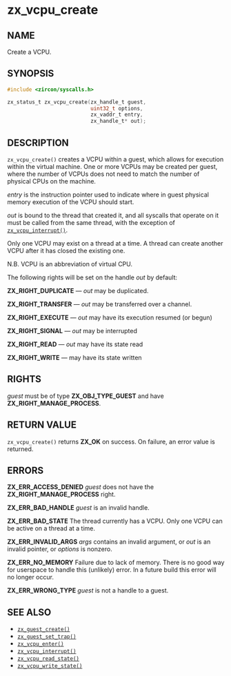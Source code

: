 # zx_vcpu_create

## NAME

<!-- Contents of this heading updated by update-docs-from-fidl, do not edit. -->

Create a VCPU.

## SYNOPSIS

<!-- Contents of this heading updated by update-docs-from-fidl, do not edit. -->

```c
#include <zircon/syscalls.h>

zx_status_t zx_vcpu_create(zx_handle_t guest,
                           uint32_t options,
                           zx_vaddr_t entry,
                           zx_handle_t* out);
```

## DESCRIPTION

`zx_vcpu_create()` creates a VCPU within a guest, which allows for execution
within the virtual machine. One or more VCPUs may be created per guest, where
the number of VCPUs does not need to match the number of physical CPUs on the
machine.

*entry* is the instruction pointer used to indicate where in guest physical
memory execution of the VCPU should start.

*out* is bound to the thread that created it, and all syscalls that operate on
it must be called from the same thread, with the exception of
[`zx_vcpu_interrupt()`].

Only one VCPU may exist on a thread at a time. A thread can create another VCPU
after it has closed the existing one.

N.B. VCPU is an abbreviation of virtual CPU.

The following rights will be set on the handle *out* by default:

**ZX_RIGHT_DUPLICATE** &mdash; *out* may be duplicated.

**ZX_RIGHT_TRANSFER** &mdash; *out* may be transferred over a channel.

**ZX_RIGHT_EXECUTE** &mdash; *out* may have its execution resumed (or begun)

**ZX_RIGHT_SIGNAL** &mdash; *out* may be interrupted

**ZX_RIGHT_READ** &mdash; *out* may have its state read

**ZX_RIGHT_WRITE** &mdash; may have its state written

## RIGHTS

<!-- Contents of this heading updated by update-docs-from-fidl, do not edit. -->

*guest* must be of type **ZX_OBJ_TYPE_GUEST** and have **ZX_RIGHT_MANAGE_PROCESS**.

## RETURN VALUE

`zx_vcpu_create()` returns **ZX_OK** on success. On failure, an error value is
returned.

## ERRORS

**ZX_ERR_ACCESS_DENIED** *guest* does not have the **ZX_RIGHT_MANAGE_PROCESS**
right.

**ZX_ERR_BAD_HANDLE** *guest* is an invalid handle.

**ZX_ERR_BAD_STATE** The thread currently has a VCPU. Only one VCPU can be
active on a thread at a time.

**ZX_ERR_INVALID_ARGS** *args* contains an invalid argument, or *out* is an
invalid pointer, or *options* is nonzero.

**ZX_ERR_NO_MEMORY** Failure due to lack of memory.
There is no good way for userspace to handle this (unlikely) error.
In a future build this error will no longer occur.

**ZX_ERR_WRONG_TYPE** *guest* is not a handle to a guest.

## SEE ALSO

 - [`zx_guest_create()`]
 - [`zx_guest_set_trap()`]
 - [`zx_vcpu_enter()`]
 - [`zx_vcpu_interrupt()`]
 - [`zx_vcpu_read_state()`]
 - [`zx_vcpu_write_state()`]

<!-- References updated by update-docs-from-fidl, do not edit. -->

[`zx_guest_create()`]: guest_create.md
[`zx_guest_set_trap()`]: guest_set_trap.md
[`zx_vcpu_enter()`]: vcpu_enter.md
[`zx_vcpu_interrupt()`]: vcpu_interrupt.md
[`zx_vcpu_read_state()`]: vcpu_read_state.md
[`zx_vcpu_write_state()`]: vcpu_write_state.md
